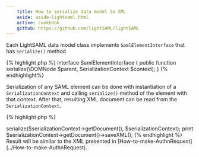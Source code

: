 ```yaml
---
    title: How to serialize data model to XML
    aside: aside-lightsaml.html
    active: cookbook
    github: https://github.com/lightSAML/lightSAML
---
```


Each LightSAML data model class implements ``SamlElementInterface`` that has ``serialize()`` method

{% highlight php %}
interface SamlElementInterface
{
    public function serialize(\DOMNode $parent, SerializationContext $context);
}
{% endhighlight%}

Serialization of any SAML element can be done with instantiation of a ``SerializationContext`` and
calling ``serialize()`` method of the element with that context. After that, resulting XML document
can be read from the ``SerializationContext``.

{% highlight php %}
<?php
// examples/how_to_serialize_data_model_to_XML.php

require_once __DIR__.'/how_to_make_authn_request.php';

$serializationContext = new \LightSaml\Model\Context\SerializationContext();

$authnRequest->serialize($serializationContext->getDocument(), $serializationContext);

print $serializationContext->getDocument()->saveXML();
{% endhighlight %}

Result will be similar to the XML presented in [How-to-make-AuthnRequest](../How-to-make-AuthnRequest).